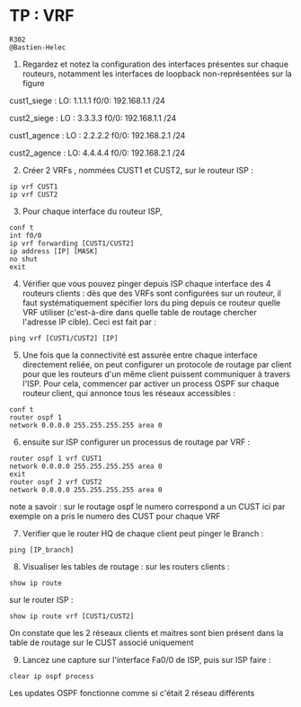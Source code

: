 # TP : VRF

```
R302 
@Bastien-Helec
```

1. Regardez et notez la configuration des interfaces présentes sur chaque routeurs, notamment les
interfaces de loopback non-représentées sur la figure

cust1_siege : 
LO: 1.1.1.1
f0/0: 192.168.1.1 /24

cust2_siege :
LO : 3.3.3.3
f0/0: 192.168.1.1 /24

cust1_agence :
LO : 2.2.2.2
f0/0: 192.168.2.1 /24

cust2_agence :
LO: 4.4.4.4
f0/0: 192.168.2.1 /24

2. Créer 2 VRFs , nommées CUST1 et CUST2, sur le routeur ISP :

```cisco
ip vrf CUST1
ip vrf CUST2
```
3. Pour chaque interface du routeur ISP, 
```cisco
conf t
int f0/0
ip vrf forwarding [CUST1/CUST2]
ip address [IP] [MASK]
no shut
exit
```

4. Vérifier que vous pouvez pinger depuis ISP chaque interface des 4 routeurs clients : dès que des
VRFs sont configurées sur un routeur, il faut systématiquement spécifier lors du ping depuis ce routeur quelle VRF utiliser (c'est-à-dire dans quelle table de routage chercher l'adresse IP cible).
Ceci est fait par : 
```cisco
ping vrf [CUST1/CUST2] [IP]
```

5. Une fois que la connectivité est assurée entre chaque interface directement reliée, on peut
configurer un protocole de routage par client pour que les routeurs d'un même client puissent
communiquer à travers l'ISP. Pour cela, commencer par activer un process OSPF sur chaque
routeur client, qui annonce tous les réseaux accessibles :

```cisco 
conf t
router ospf 1
network 0.0.0.0 255.255.255.255 area 0
```

6. ensuite sur ISP configurer un processus de routage par VRF : 
```cisco
router ospf 1 vrf CUST1
network 0.0.0.0 255.255.255.255 area 0
exit
router ospf 2 vrf CUST2
network 0.0.0.0 255.255.255.255 area 0
```
note a savoir : sur le routage ospf le numero correspond a un CUST ici par exemple on a pris le numero des CUST pour chaque VRF 

7. Verifier que le router HQ de chaque client peut pinger le Branch :

```cisco
ping [IP_branch]
```

8. Visualiser les tables de routage : 
sur les routers clients : 
```cisco
show ip route
```
sur le router ISP : 
```cisco
show ip route vrf [CUST1/CUST2]
```
On constate que les 2 réseaux clients et maitres sont bien présent dans la table de routage sur le CUST associé uniquement 

9. Lancez une capture sur l'interface Fa0/0 de ISP, puis sur ISP faire :

```cisco
clear ip ospf process
```
Les updates OSPF fonctionne comme si c'était 2 réseau différents 


